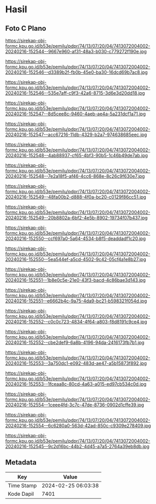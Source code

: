 # Hasil

## Foto C Plano

https://sirekap-obj-formc.kpu.go.id/b53e/pemilu/pdpr/74/13/07/20/04/7413072004002-20240216-152544--9667e960-af31-48a3-b030-c779272f190e.jpg

https://sirekap-obj-formc.kpu.go.id/b53e/pemilu/pdpr/74/13/07/20/04/7413072004002-20240216-152546--d3389b2f-fb0b-45e0-ba30-16dcd69b7ac8.jpg

https://sirekap-obj-formc.kpu.go.id/b53e/pemilu/pdpr/74/13/07/20/04/7413072004002-20240216-152546--535e7aff-c9f3-42a6-8715-3d6e3d20dd18.jpg

https://sirekap-obj-formc.kpu.go.id/b53e/pemilu/pdpr/74/13/07/20/04/7413072004002-20240216-152547--8d5cee8c-9460-4aeb-ae4a-5a231dcf1a71.jpg

https://sirekap-obj-formc.kpu.go.id/b53e/pemilu/pdpr/74/13/07/20/04/7413072004002-20240216-152547--acc67216-11db-4329-b2a7-974638685eec.jpg

https://sirekap-obj-formc.kpu.go.id/b53e/pemilu/pdpr/74/13/07/20/04/7413072004002-20240216-152548--4ab88937-cf65-4bf3-90b5-1c46b49de7ab.jpg

https://sirekap-obj-formc.kpu.go.id/b53e/pemilu/pdpr/74/13/07/20/04/7413072004002-20240216-152548--7e2a18f5-af46-4cc6-868e-8c26c9f630e7.jpg

https://sirekap-obj-formc.kpu.go.id/b53e/pemilu/pdpr/74/13/07/20/04/7413072004002-20240216-152549--48fa00b2-d888-4f0a-bc20-c0129f86cc51.jpg

https://sirekap-obj-formc.kpu.go.id/b53e/pemilu/pdpr/74/13/07/20/04/7413072004002-20240216-152549--20b8802a-6bf2-4e5b-8902-19734f07b437.jpg

https://sirekap-obj-formc.kpu.go.id/b53e/pemilu/pdpr/74/13/07/20/04/7413072004002-20240216-152550--ccf697a0-5a64-4534-b8f5-deaddadf1c20.jpg

https://sirekap-obj-formc.kpu.go.id/b53e/pemilu/pdpr/74/13/07/20/04/7413072004002-20240216-152550--5ea544ef-a5cd-4502-9c42-05cf4a1e8b27.jpg

https://sirekap-obj-formc.kpu.go.id/b53e/pemilu/pdpr/74/13/07/20/04/7413072004002-20240216-152551--1b8e0c5e-21e0-43f3-bacd-4c86bae3d143.jpg

https://sirekap-obj-formc.kpu.go.id/b53e/pemilu/pdpr/74/13/07/20/04/7413072004002-20240216-152551--e6662b4c-9a75-4da9-bc21-b598321f054d.jpg

https://sirekap-obj-formc.kpu.go.id/b53e/pemilu/pdpr/74/13/07/20/04/7413072004002-20240216-152552--c0c0c723-4834-4f64-a803-f8d8191c9ce4.jpg

https://sirekap-obj-formc.kpu.go.id/b53e/pemilu/pdpr/74/13/07/20/04/7413072004002-20240216-152552--cbe2def9-6a8b-4196-94da-2416173fb7b1.jpg

https://sirekap-obj-formc.kpu.go.id/b53e/pemilu/pdpr/74/13/07/20/04/7413072004002-20240216-152553--3a750dc1-e092-483d-ae47-a5b15873f892.jpg

https://sirekap-obj-formc.kpu.go.id/b53e/pemilu/pdpr/74/13/07/20/04/7413072004002-20240216-152553--1fceaa8c-80cd-4a63-a015-ed97cb534c0d.jpg

https://sirekap-obj-formc.kpu.go.id/b53e/pemilu/pdpr/74/13/07/20/04/7413072004002-20240216-152554--1ceee4fd-3c7c-47de-8736-0902d1cffe39.jpg

https://sirekap-obj-formc.kpu.go.id/b53e/pemilu/pdpr/74/13/07/20/04/7413072004002-20240216-152554--6c6280a0-563d-42ad-850c-c9309e278409.jpg

https://sirekap-obj-formc.kpu.go.id/b53e/pemilu/pdpr/74/13/07/20/04/7413072004002-20240216-152545--9c2d16bc-44b2-4d45-a7a5-2764a39eb8db.jpg


## Metadata

| Key        | Value               |
| ---------- | ------------------- |
| Time Stamp | 2024-02-25 06:03:38 |
| Kode Dapil | 7401                |



